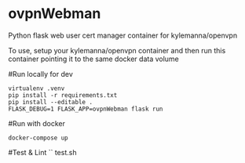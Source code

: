 # ovpnWebman
Python flask web user cert manager container for kylemanna/openvpn

To use, setup your kylemanna/openvpn container and then run this container pointing it to the same docker data volume


#Run locally for dev
```
virtualenv .venv
pip install -r requirements.txt
pip install --editable .
FLASK_DEBUG=1 FLASK_APP=ovpnWebman flask run
```

#Run with docker
```
docker-compose up
```

#Test & Lint
``
test.sh
```
